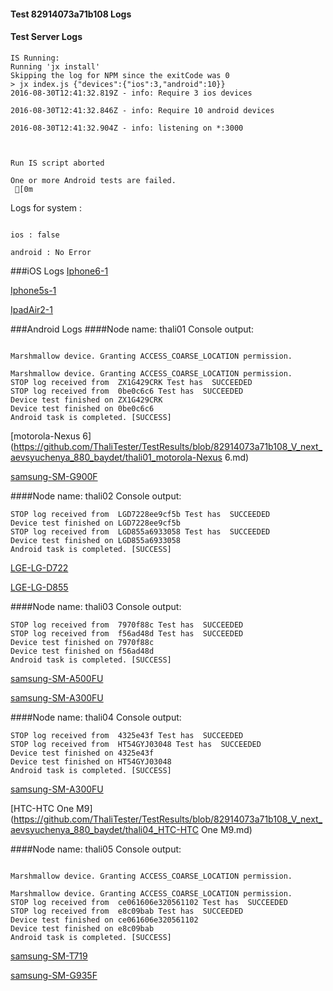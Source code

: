 #### Test 82914073a71b108 Logs

#### Test Server Logs
```
IS Running:
Running 'jx install'
Skipping the log for NPM since the exitCode was 0
> jx index.js {"devices":{"ios":3,"android":10}}
2016-08-30T12:41:32.819Z - info: Require 3 ios devices

2016-08-30T12:41:32.846Z - info: Require 10 android devices

2016-08-30T12:41:32.904Z - info: listening on *:3000


 
Run IS script aborted
 
One or more Android tests are failed.
 [0m

```


Logs for system : 
```

ios : false

android : No Error
```


###iOS Logs
[Iphone6-1](https://github.com/ThaliTester/TestResults/blob/82914073a71b108_V_next_aevsyuchenya_880_baydet/iOS_Iphone6-1.md)

[Iphone5s-1](https://github.com/ThaliTester/TestResults/blob/82914073a71b108_V_next_aevsyuchenya_880_baydet/iOS_Iphone5s-1.md)

[IpadAir2-1](https://github.com/ThaliTester/TestResults/blob/82914073a71b108_V_next_aevsyuchenya_880_baydet/iOS_IpadAir2-1.md)


###Android Logs
####Node name: thali01
Console output:
```

Marshmallow device. Granting ACCESS_COARSE_LOCATION permission.

Marshmallow device. Granting ACCESS_COARSE_LOCATION permission.
STOP log received from  ZX1G429CRK Test has  SUCCEEDED
STOP log received from  0be0c6c6 Test has  SUCCEEDED
Device test finished on ZX1G429CRK 
Device test finished on 0be0c6c6 
Android task is completed. [SUCCESS]
```
[motorola-Nexus 6](https://github.com/ThaliTester/TestResults/blob/82914073a71b108_V_next_aevsyuchenya_880_baydet/thali01_motorola-Nexus 6.md)

[samsung-SM-G900F](https://github.com/ThaliTester/TestResults/blob/82914073a71b108_V_next_aevsyuchenya_880_baydet/thali01_samsung-SM-G900F.md)

####Node name: thali02
Console output:
```
STOP log received from  LGD7228ee9cf5b Test has  SUCCEEDED
Device test finished on LGD7228ee9cf5b 
STOP log received from  LGD855a6933058 Test has  SUCCEEDED
Device test finished on LGD855a6933058 
Android task is completed. [SUCCESS]
```
[LGE-LG-D722](https://github.com/ThaliTester/TestResults/blob/82914073a71b108_V_next_aevsyuchenya_880_baydet/thali02_LGE-LG-D722.md)

[LGE-LG-D855](https://github.com/ThaliTester/TestResults/blob/82914073a71b108_V_next_aevsyuchenya_880_baydet/thali02_LGE-LG-D855.md)

####Node name: thali03
Console output:
```
STOP log received from  7970f88c Test has  SUCCEEDED
STOP log received from  f56ad48d Test has  SUCCEEDED
Device test finished on 7970f88c 
Device test finished on f56ad48d 
Android task is completed. [SUCCESS]
```
[samsung-SM-A500FU](https://github.com/ThaliTester/TestResults/blob/82914073a71b108_V_next_aevsyuchenya_880_baydet/thali03_samsung-SM-A500FU.md)

[samsung-SM-A300FU](https://github.com/ThaliTester/TestResults/blob/82914073a71b108_V_next_aevsyuchenya_880_baydet/thali03_samsung-SM-A300FU.md)

####Node name: thali04
Console output:
```
STOP log received from  4325e43f Test has  SUCCEEDED
STOP log received from  HT54GYJ03048 Test has  SUCCEEDED
Device test finished on 4325e43f 
Device test finished on HT54GYJ03048 
Android task is completed. [SUCCESS]
```
[samsung-SM-A300FU](https://github.com/ThaliTester/TestResults/blob/82914073a71b108_V_next_aevsyuchenya_880_baydet/thali04_samsung-SM-A300FU.md)

[HTC-HTC One M9](https://github.com/ThaliTester/TestResults/blob/82914073a71b108_V_next_aevsyuchenya_880_baydet/thali04_HTC-HTC One M9.md)

####Node name: thali05
Console output:
```

Marshmallow device. Granting ACCESS_COARSE_LOCATION permission.

Marshmallow device. Granting ACCESS_COARSE_LOCATION permission.
STOP log received from  ce061606e320561102 Test has  SUCCEEDED
STOP log received from  e8c09bab Test has  SUCCEEDED
Device test finished on ce061606e320561102 
Device test finished on e8c09bab 
Android task is completed. [SUCCESS]
```
[samsung-SM-T719](https://github.com/ThaliTester/TestResults/blob/82914073a71b108_V_next_aevsyuchenya_880_baydet/thali05_samsung-SM-T719.md)

[samsung-SM-G935F](https://github.com/ThaliTester/TestResults/blob/82914073a71b108_V_next_aevsyuchenya_880_baydet/thali05_samsung-SM-G935F.md)


